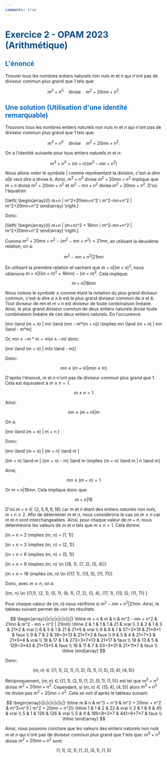 ```yaml
---
comments: true
---
```


# <span style="color:#074b83"> Exercice 2 - OPAM 2023 (Arithmétique) </span>

## <span style="color:#0a69b7">L'énoncé</span>

Trouver tous les nombres entiers naturels non nuls $m$ et $n$ qui n'ont pas de diviseur commun plus grand que $1$ tels que:

$$m^3 + n^3 \quad \textrm{divise} \quad m^2 + 20mn + n^2.$$

## <span style="color:#0a69b7">Une solution (Utilisation d'une identité remarquable)</span>

Trouvons tous les nombres entiers naturels non nuls $m$ et $n$ qui n'ont pas de diviseur commun plus grand que $1$ tels que:

$$
m^3 + n^3 \quad \textrm{divise} \quad m^2 + 20mn + n^2.
$$

On a l'identité suivante pour tous entiers naturels $m$ et $n$:

$$
m^3 + n^3 = (m+n)(m^2-mn+n^2)
$$

Nous allons noter le symbole $|$ comme représentant la division, c'est-à-dire $a|b$ veut dire $a$ divise $b$.
Ainsi, $m^3 + n^3$ divise $m^2+20mn+n^2$ implique que $m+n$ divise $m^2+20mn+n^2$ et $m^2-mn+n^2$ divise $m^2+20mn+n^2$. D'où l'équation:

\[\left\{
	\begin{array}{l}
	m+n | m^2+20mn+n^2 \\
	m^2-mn+n^2 | m^2+20mn+n^2
	\end{array}
\right.\]

Donc:

\[\left\{
	\begin{array}{l}
	m+n | (m+n)^2 + 18mn \\
	m^2-mn+n^2 | m^2+20mn+n^2
	\end{array}
\right.\]

Comme $m^2+20mn+n^2 - (m^2-mn+n^2) = 21mn$, en utilisant la deuxième relation, on a:

$$ m^2-mn+n^2 | 21mn $$

En utilisant la première relation et sachant que $m + n | (m + n)^2$, nous obtenons $m+n | ((m+n)^2 + 18mn) - (m+n)^2$. Cela implique:

$$ m+n | 18mn $$

Nous notons le symbole $\land$ comme étant la notation du plus grand diviseur commun, c'est-à-dire $a \land b$ est le plus grand diviseur commun de $a$ et $b$. Tout diviseur de $mn$ et $m+n$ est diviseur de toute combinaison linéaire. Ainsi, le plus grand diviseur commun de deux entiers naturels divise toute combinaison linéaire de ces deux entiers naturels. En l'occurence:

\[mn \land (m + n)  | mn \land (mn - m*(m + n)) \implies mn \land (m + n)  | mn \land - m*m\]

Or, $mn \land - m*m = m(n \land - m)$ donc:

\[mn \land (m + n)  | m(n \land - m)\]

Donc:

$$
mn \land (m + n)  | m(n \land m)
$$

D'après l'énoncé, $m$ et $n$ n'ont pas de diviseur commun plus grand que 1. Cela est équivalent à $m \land n = 1$.

$$
m \land n = 1
$$

Ainsi:

$$
mn \land (m + n)  | m
$$

On a:

\[mn \land (m + n)  | m + n \]

Donc:

\[mn \land (m + n)  | (m + n) \land m \]

\[(m + n) \land m | ((m + n) - m) \land m \implies (m + n) \land m | n \land m\]

Ainsi,

$$
mn \land (m + n)  = 1
$$

Or $m+n | 18mn$. Cela implique donc que:

$$
m+n | 18
$$

D'où $m + n \in \{2, 3, 6, 9, 18\}$ car $m$ et $n$ étant des entiers naturels non nuls, $m + n \geq 2$. Afin de déterminer $m$ et $n$, nous considérons le cas où $m \geq n$ car $m$ et $n$ sont interchangeables. Ainsi, pour chaque valeur de $m+n$, nous déterminons les valeurs de $m$ et $n$ tels que $m \land n = 1$.
Cela donne:

\[m + n = 2 \implies (m, n) = (1, 1)\]

\[m + n = 3 \implies (m, n) = (2, 1)\]

\[m + n = 6 \implies (m, n) = (5, 1)\]

\[m + n = 9 \implies (m, n) \in \{(8, 1), (7, 2), (5, 4)\}\]

\[m + n = 18 \implies (m, n) \in \{(17, 1), (13, 5), (11, 7)\}\]

Donc, avec $m \geq n$, on a:

\[(m, n) \in \{(1,1), (2, 1), (5, 1), (8, 1), (7, 2), (5, 4), (17, 1), (13, 5), (11, 7)\} \]

Pour chaque valeur de $(m, n)$ nous vérifions si $m^2 - mn + n^2 | 21mn$. Ainsi, le tableau suivant permet de voir les résultats.

$$
\begin{array}{|c|c|c|c|c|c|}
\hline
m + n & m & n & m^2 - mn + n^2 & 21mn & m^2 - mn + n^2 | 21mn\\ \hline
2 & 1 & 1 & 1 &  21 & vrai \\
3 & 2 & 1 & 3 &  21*2 & vrai \\
6 & 5 & 1 & 21 &  21*5 & vrai \\
9 & 8 & 1 & 57=3*19 &  21*8*1 & faux \\
9 & 7 & 2 & 39=3*13 &  21*7*2 & faux \\
9 & 5 & 4 & 21=7*3 &  21*5*4 & vrai \\
18 & 17 & 1 & 273=3*7*13 &  21*17 & faux \\
18 & 13 & 5 & 129=3*43 &  21*13*5 & faux \\
18 & 11 & 7 & 93=3*31 &  21*11*7 & faux \\
\hline
\end{array}
$$

Donc:

$$
(m, n) \in \{(1,1), (2, 1), (1, 2), (5, 1), (1, 5), (5, 4), (4, 5) \}
$$

Réciproquement, $(m,n) \in \{(1,1), (2, 1), (1, 2), (5, 1), (1, 5)\}$ est tel que $m^3+n^3$ divise $m^2+20mn+n^2$. Cependant,
si $(m,n) \in \{(5, 4), (4, 5)\}$ alors $m^3+n^3$ ne divise pas $m^2+20mn+n^2$. Cela se voit d'après le tableau suivant:

$$
\begin{array}{|c|c|c|c|c|}
\hline
m & n & m^3 + n^3 & m^2 + 20mn + n^2 & m^3+n^3 | m^2 + 20mn + n^2\\ \hline
1 & 1 & 2 & 22 & vrai \\
2 & 1 & 9 & 45 & vrai \\
5 & 1 & 126 & 126 & vrai \\
5 & 4 & 189=9*3*7 & 441=9*7*7 & faux \\
\hline
\end{array}
$$

Ainsi, nous pouvons conclure que les valeurs des entiers naturels non nuls $m$ et $n$ qui n'ont pas de diviseur commun plus grand que $1$ tels que: $m^3 + n^3$ divise $m^2+20mn+n^2$ sont:

$$ (1,1), (2, 1), (1, 2), (5, 1), (1, 5) $$
